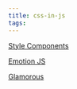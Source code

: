 ```yaml
---
title: css-in-js
tags:
---
```


[Style Components](https://styled-components.com/)

[Emotion JS](https://emotion.sh/docs/introduction)

[Glamorous](https://glamorous.rocks/)



